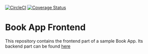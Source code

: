 [![CircleCI](https://circleci.com/gh/serverless-intro/book-app-frontend/tree/02-dynamodb.svg?style=shield)](https://app.circleci.com/pipelines/github/serverless-intro/book-app-frontend?branch=02-dynamodb)
[![Coverage Status](https://coveralls.io/repos/github/serverless-intro/book-app-frontend/badge.svg?branch=02-dynamodb)](https://coveralls.io/github/serverless-intro/book-app-frontend?branch=02-dynamodb)
# Book App Frontend

This repository contains the frontend part of a sample Book App. Its backend part can be found [here](https://github.com/serverless-intro/book-app-backend)
